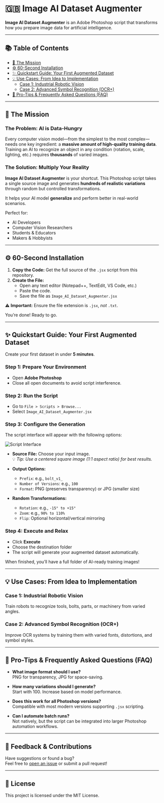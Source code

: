 # 🇬🇧 Image AI Dataset Augmenter

**Image AI Dataset Augmenter** is an Adobe Photoshop script that transforms how you prepare image data for artificial intelligence.

---

## 📚 Table of Contents

- [🚀 The Mission](#-the-mission)
- [⚙️ 60-Second Installation](#-60-second-installation)
- [✨ Quickstart Guide: Your First Augmented Dataset](#-quickstart-guide-your-first-augmented-dataset)
- [💡 Use Cases: From Idea to Implementation](#-use-cases-from-idea-to-implementation)
  - [Case 1: Industrial Robotic Vision](#case-1-industrial-robotic-vision)
  - [Case 2: Advanced Symbol Recognition (OCR+)](#case-2-advanced-symbol-recognition-ocr)
- [🧠 Pro-Tips & Frequently Asked Questions (FAQ)](#-pro-tips--frequently-asked-questions-faq)

---

## 🚀 The Mission

### The Problem: AI is Data-Hungry

Every computer vision model—from the simplest to the most complex—needs one key ingredient: a **massive amount of high-quality training data**.  
Training an AI to recognize an object in any condition (rotation, scale, lighting, etc.) requires **thousands** of varied images.

### The Solution: Multiply Your Reality

**Image AI Dataset Augmenter** is your shortcut. This Photoshop script takes a single source image and generates **hundreds of realistic variations** through random but controlled transformations.

It helps your AI model **generalize** and perform better in real-world scenarios.

Perfect for:
- AI Developers
- Computer Vision Researchers
- Students & Educators
- Makers & Hobbyists

---

## ⚙️ 60-Second Installation

1. **Copy the Code:** Get the full source of the `.jsx` script from this repository.
2. **Create the File:**
   - Open any text editor (Notepad++, TextEdit, VS Code, etc.)
   - Paste the code.
   - Save the file as `Image_AI_Dataset_Augmenter.jsx`

⚠️ **Important:** Ensure the file extension is `.jsx`, *not* `.txt`.

You’re done! Ready to go.

---

## ✨ Quickstart Guide: Your First Augmented Dataset

Create your first dataset in under **5 minutes**.

### Step 1: Prepare Your Environment
- Open **Adobe Photoshop**
- Close all open documents to avoid script interference.

### Step 2: Run the Script
- Go to `File > Scripts > Browse...`
- Select `Image_AI_Dataset_Augmenter.jsx`

### Step 3: Configure the Generation

The script interface will appear with the following options:

![Script Interface]([https://i.imgur.com/g0a1s3c.png](https://github.com/VicDc/AI-Dataset-Augmenter/blob/04e0c99bd7f943c572675e4b5b323dfb1947605c/Screenshot%202025-07-17_imageAI.png))

- **Source File:** Choose your input image.  
  💡 *Tip: Use a centered square image (1:1 aspect ratio) for best results.*

- **Output Options:**
  - `Prefix`: e.g., `bolt_v1_`
  - `Number of Versions`: e.g., `100`
  - `Format`: PNG (preserves transparency) or JPG (smaller size)

- **Random Transformations:**
  - `Rotation`: e.g., `-15° to +15°`
  - `Zoom`: e.g., `90% to 110%`
  - `Flip`: Optional horizontal/vertical mirroring

### Step 4: Execute and Relax

- Click **Execute**
- Choose the destination folder
- The script will generate your augmented dataset automatically.

When finished, you’ll have a full folder of AI-ready training images!

---

## 💡 Use Cases: From Idea to Implementation

### Case 1: Industrial Robotic Vision
Train robots to recognize tools, bolts, parts, or machinery from varied angles.

### Case 2: Advanced Symbol Recognition (OCR+)
Improve OCR systems by training them with varied fonts, distortions, and symbol styles.

---

## 🧠 Pro-Tips & Frequently Asked Questions (FAQ)

- **What image format should I use?**  
  PNG for transparency, JPG for space-saving.

- **How many variations should I generate?**  
  Start with 100. Increase based on model performance.

- **Does this work for all Photoshop versions?**  
  Compatible with most modern versions supporting `.jsx` scripting.

- **Can I automate batch runs?**  
  Not natively, but the script can be integrated into larger Photoshop automation workflows.

---

## 📩 Feedback & Contributions

Have suggestions or found a bug?  
Feel free to [open an issue](https://github.com/yourusername/ImageAI-Augmenter/issues) or submit a pull request!

---

## 📄 License

This project is licensed under the MIT License.
